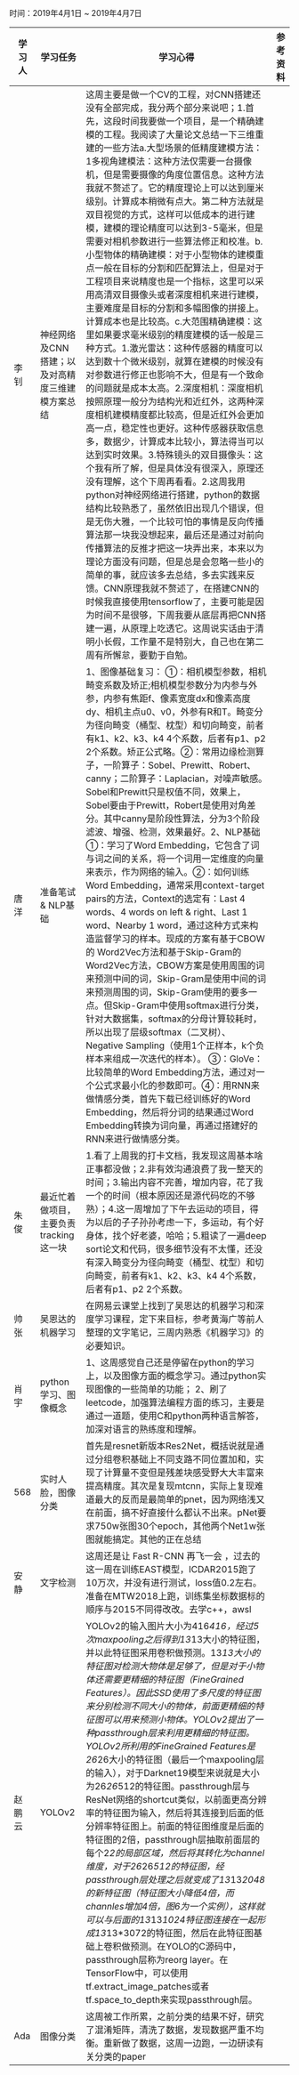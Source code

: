 时间：2019年4月1日 ~ 2019年4月7日

学习人 | 学习任务 | 学习心得 | 参考资料
--- | --- | --- | ---
李钊|	神经网络及CNN搭建；以及对高精度三维建模方案总结	|这周主要是做一个CV的工程，对CNN搭建还没有全部完成，我分两个部分来说吧；1.首先，这段时间我要做一个项目，是一个精确建模的工程。我阅读了大量论文总结一下三维重建的一些方法a.大型场景的低精度建模方法：1多视角建模法：这种方法仅需要一台摄像机，但是需要摄像的角度位置信息。这种方法我就不赘述了。它的精度理论上可以达到厘米级别。计算成本稍微有点大。第二种方法就是双目视觉的方式，这样可以低成本的进行建模，建模的理论精度可以达到3-5毫米，但是需要对相机参数进行一些算法修正和校准。b.小型物体的精确建模：对于小型物体的建模重点一般在目标的分割和匹配算法上，但是对于工程项目来说精度也是一个指标，这里可以采用高清双目摄像头或者深度相机来进行建模，主要难度是目标的分割和多幅图像的拼接上。计算成本也是比较高。c.大范围精确建模：这里如果要求毫米级别的精度建模的话一般是三种方式。1.激光雷达：这种传感器的精度可以达到数十个微米级别，就算在建模的时候没有对参数进行修正也影响不大，但是有一个致命的问题就是成本太高。2.深度相机：深度相机按照原理一般分为结构光和近红外，这两种深度相机建模精度都比较高，但是近红外会更加高一点，稳定性也更好。这种传感器获取信息多，数据少，计算成本比较小，算法得当可以达到实时效果。3.特殊镜头的双目摄像头：这个我有所了解，但是具体没有很深入，原理还没有理解，这个下周再看看。2.这周我用python对神经网络进行搭建，python的数据结构比较熟悉了，虽然依旧出现几个错误，但是无伤大雅，一个比较可怕的事情是反向传播算法那一块我没想起来，最后还是通过对前向传播算法的反推才把这一块弄出来，本来以为理论方面没有问题，但是总是会忽略一些小的简单的事，就应该多去总结，多去实践来反馈。CNN原理我就不赘述了，在搭建CNN的时候我直接使用tensorflow了，主要可能是因为时间不是很够，下周我要从底层再把CNN搭建一遍，从原理上吃透它。这周说实话由于清明小长假，工作量不是特别大，自己也在第二周有所懈怠，要勤于自勉。
唐洋|	准备笔试 & NLP基础	| 1、图像基础复习： ①：相机模型参数，相机畸变系数及矫正;相机模型参数分为内参与外参，内参有焦距f、像素宽度dx和像素高度dy、相机主点u0、v0，外参有R和T。畸变分为径向畸变（桶型、枕型）和切向畸变，前者有k1、k2、k3、k4 4个系数，后者有p1、p2 2个系数。矫正公式略。②：常用边缘检测算子，一阶算子：Sobel、Prewitt、Robert、canny；二阶算子：Laplacian，对噪声敏感。Sobel和Prewitt只是权值不同，效果上，Sobel要由于Prewitt，Robert是使用对角差分。其中canny是阶段性算法，分为3个阶段滤波、增强、检测，效果最好。2、NLP基础 ①：学习了Word Embedding，它包含了词与词之间的关系，将一个词用一定维度的向量来表示，作为网络的输入。②：如何训练Word Embedding，通常采用context-target pairs的方法，Context的选定有：Last 4 words、4 words on left & right、Last 1 word、Nearby 1 word，通过这种方式来构造监督学习的样本。现成的方案有基于CBOW 的 Word2Vec方法和基于Skip-Gram的Word2Vec方法，CBOW方案是使用周围的词来预测中间的词，Skip-Gram是使用中间的词来预测周围的词，Skip-Gram使用的要多一点。但Skip-Gram中使用softmax进行分类，针对大数据集，softmax的分母计算较耗时，所以出现了层级softmax（二叉树）、Negative Sampling（使用1个正样本，k个负样本来组成一次迭代的样本）。 ③：GloVe：比较简单的Word Embedding方法，通过对一个公式求最小化的参数即可。④：用RNN来做情感分类，首先下载已经训练好的Word Embedding，然后将分词的结果通过Word Embedding转换为词向量，再通过搭建好的RNN来进行做情感分类。
朱俊|	最近忙着做项目，主要负责tracking这一块|	1.看了上周我的打卡文档，我发现这周基本啥正事都没做；2.非有效沟通浪费了我一整天的时间；3.输出内容不完善，增加内容，花了我一个的时间（根本原因还是源代码吃的不够熟）；4.这一周增加了下午去运动的项目，得为以后的子子孙孙考虑一下，多运动，有个好身体，找个好老婆，哈哈；5.粗读了一遍deep sort论文和代码，很多细节没有不太懂，还没有深入畸变分为径向畸变（桶型、枕型）和切向畸变，前者有k1、k2、k3、k4 4个系数，后者有p1、p2 2个系数。
帅张	|吴恩达的机器学习	|在网易云课堂上找到了吴恩达的机器学习和深度学习课程，定下来目标，参考黄海广等前人整理的文字笔记，三周内熟悉《机器学习》的必要知识。
肖宇	|python学习、图像概念	|1、这周感觉自己还是停留在python的学习上，以及图像方面的概念学习。通过python实现图像的一些简单的功能；                                                           2、刷了leetcode，加强算法编程方面的练习，主要是通过一道题，使用C和python两种语言解答，加深对语言的熟练度和理解。  
568	|实时人脸，图像分类	|首先是resnet新版本Res2Net，概括说就是通过分组卷积基础上不同支路不同位置加和，实现了计算量不变但是残差块感受野大大丰富来提高精度。其次是复现mtcnn，实际上复现难道最大的反而是最简单的pnet，因为网络浅又在前面，搞不好直接什么都认不出来。pNet要求750w张图30个epoch，其他两个Net1w张图就能搞定。其他的正在总结
安静	| 文字检测	| 这周还是让 Fast R-CNN 再飞一会 ，过去的这一周在训练EAST模型，ICDAR2015跑了10万次，并没有进行测试，loss值0.2左右。准备在MTW2018上跑，训练集坐标数据标的顺序与2015不同得改改。去学c++，awsl
赵鹏云|	YOLOv2	|YOLOv2的输入图片大小为416*416，经过5次maxpooling之后得到13*13大小的特征图，并以此特征图采用卷积做预测。13*13大小的特征图对检测大物体是足够了，但是对于小物体还需要更精细的特征图（Fine­Grained Features）。因此SSD使用了多尺度的特征图来分别检测不同大小的物体，前面更精细的特征图可以用来预测小物体。YOLOv2提出了一种passthrough层来利用更精细的特征图。YOLOv2所利用的Fine­Grained Features是26*26大小的特征图（最后一个maxpooling层的输入），对于Darknet­19模型来说就是大小为26*26*512的特征图。passthrough层与ResNet网络的shortcut类似，以前面更高分辨率的特征图为输入，然后将其连接到后面的低分辨率特征图上。前面的特征图维度是后面的特征图的2倍，passthrough层抽取前面层的每个2*2的局部区域，然后将其转化为channel维度，对于26*26*512的特征图，经passthrough层处理之后就变成了13*13*2048的新特征图（特征图大小降低4倍，而channles增加4倍，图6为一个实例），这样就可以与后面的13*13*1024特征图连接在一起形成13*13*3072的特征图，然后在此特征图基础上卷积做预测。在YOLO的C源码中，passthrough层称为reorg layer。在TensorFlow中，可以使用tf.extract_image_patches或者tf.space_to_depth来实现passthrough层。
Ada  |	图像分类	| 这周被工作所累，之前分类的结果不好，研究了混淆矩阵，清洗了数据，发现数据严重不均衡。重新做了数据，这周一边跑，一边研读有关分类的paper
